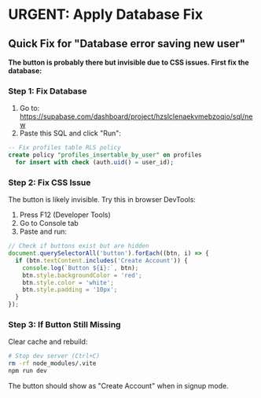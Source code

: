 # URGENT: Apply Database Fix

## Quick Fix for "Database error saving new user"

**The button is probably there but invisible due to CSS issues. First fix the database:**

### Step 1: Fix Database
1. Go to: https://supabase.com/dashboard/project/hzslclenaekvmebzoqio/sql/new
2. Paste this SQL and click "Run":

```sql
-- Fix profiles table RLS policy
create policy "profiles_insertable_by_user" on profiles
  for insert with check (auth.uid() = user_id);
```

### Step 2: Fix CSS Issue
The button is likely invisible. Try this in browser DevTools:
1. Press F12 (Developer Tools)
2. Go to Console tab
3. Paste and run:
```javascript
// Check if buttons exist but are hidden
document.querySelectorAll('button').forEach((btn, i) => {
  if (btn.textContent.includes('Create Account')) {
    console.log(`Button ${i}:`, btn);
    btn.style.backgroundColor = 'red';
    btn.style.color = 'white';
    btn.style.padding = '10px';
  }
});
```

### Step 3: If Button Still Missing
Clear cache and rebuild:
```bash
# Stop dev server (Ctrl+C)
rm -rf node_modules/.vite
npm run dev
```

The button should show as "Create Account" when in signup mode.